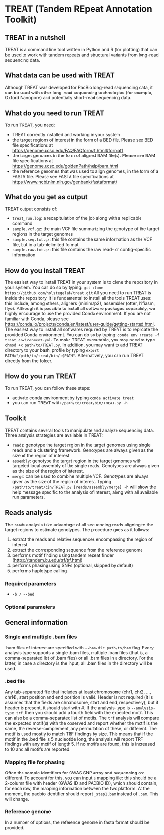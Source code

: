 # TREAT (Tandem REpeat Annotation Toolkit)

## TREAT in a nutshell
TREAT is a command line tool written in Python and R (for plotting) that can be used to work with tandem repeats and structural variants from long-read sequencing data.

## What data can be used with TREAT
Although TREAT was developed for PacBio long-read sequencing data, it can be used with other long-read sequencing technologies (for example, Oxford Nanopore) and potentially short-read sequencing data.

## What do you need to run TREAT
To run TREAT, you need:
- TREAT correctly installed and working in your system
- the target regions of interest in the form of a BED file. Please see BED file specifications at https://genome.ucsc.edu/FAQ/FAQformat.html#format1
- the target genomes in the form of aligned BAM file(s). Please see BAM file specifications at https://genome.ucsc.edu/goldenPath/help/bam.html 
- the reference genomes that was used to align genomes, in the form of a FASTA file. Please see FASTA file specifications at https://www.ncbi.nlm.nih.gov/genbank/fastaformat/ 

## What do you get as output
TREAT output consists of:
- `treat_run.log`: a recapitulation of the job along with a replicable command
- `sample.vcf.gz`: the main VCF file summarizing the genotype of the target regions in the target genomes
- `sample.seq.txt.gz`: this file contains the same information as the VCF file, but in a tab-delimited format
- `sample.raw.txt.gz`: this file contains the raw read- or contig-specific information

## How do you install TREAT
The easiest way to install TREAT in your system is to clone the repository in your system. You can do so by typing:
`git clone https://github.com/holstegelab/treat.git`
All you need to run TREAT is inside the repository.
It is fundamental to install all the tools TREAT uses: this include, among others, aligners (minimap2), assembler (otter, hifiasm, flye). Although it is possible to install all software packages separately, we highly encourage to use the provided Conda environment. If you are not familiar with Conda, please see https://conda.io/projects/conda/en/latest/user-guide/getting-started.html. The easiest way to install all softwares required by TREAT is to replicate the provided Conda environment. You can do so by typing:
`conda env create -f treat_environment.yml`. To make TREAT executable, you may need to type `chmod +x path/to/TREAT.py`. In addition, you may want to add TREAT directory to your bash_profile by typing `export PATH="/path/to/treat/bin/:$PATH"`. Alternatively, you can run TREAT directly from the folder.

## How do you run TREAT
To run TREAT, you can follow these steps:
- activate conda environment by typing `conda activate treat`
- you can run TREAT with `/path/to/treat/bin/TREAT.py -h`

## Toolkit
TREAT contains several tools to manipulate and analyze sequencing data. Three analysis strategies are available in TREAT:
- `reads`: genotype the target region in the target genomes using single reads and a clustering framework. Genotypes are always given as the size of the region of interest.
- `assembly`: genotype the target region in the target genomes with targeted local assembly of the single reads. Genotypes are always given as the size of the region of interest.
- `merge`: can be used to combine multiple VCF. Genotypes are always given as the size of the region of interest.
Typing `/path/to/treat/bin/TREAT.py [reads/assembly/merge] -h` will show the help message specific to the analysis of interest, along with all available run parameters.

## Reads analysis
The `reads` analysis take advantage of all sequencing reads aligning to the target regions to estimate genotypes. The procedure goes as it follows:
1. extract the reads and relative sequences encompassing the region of interest
2. extract the corresponding sequence from the reference genome
3. performs motif finding using tandem repeat finder (https://tandem.bu.edu/trf/trf.html)
4. performs phasing using SNPs (optional, skipped by default)
5. performs haplotype calling

### Required parameters
- `-b / --bed`
### Optional parameters

## General information
### Single and multiple .bam files
.bam files of interest are specified with `--bam-dir path/to/bam` flag. Every analysis type supports a single .bam files, multiple .bam files (that is, a comma-separated list of .bam files) or all .bam files in a directory. For the latter, in case a directory is the input, all .bam files in the directory will be used.

### .bed file
Any tab-separated file that includes at least chromosome (chr1, chr2, ..., chrN), start position and end position is valid. Header is not required (it is assumed that the fields are chromosome, start and end, respectively), but if header is present, it should start with #. If the analysis-type is `--analysis-type trf`, then you should add a fourth field with the expected motif. This can also be a comma-separated list of motifs. The `trf` analysis will compare the expected motif(s) with the observed and report whether the motif is the same, the reverse-complement, any permutation of these, or different. The motif is used mostly to match TRF findings by size. This means that if the motif in the .bed file is 5 nucleotide long, the analysis will report TRF findings with any motif of length 5. If no motifs are found, this is increased to 10 and all motifs are reported.

### Mapping file for phasing
Often the sample identifiers for GWAS SNP array and sequencing are different. To account for this, you can input a mapping file: this should be a 2-column file with header (GWAS ID and PACBIO ID), which should contain, for each row, the mapping information between the two platform. At the moment, the pacbio identifier should report `_step1.bam` instead of `.bam`. This will change.

### Reference genome
In a number of options, the reference genome in fasta format should be provided. 